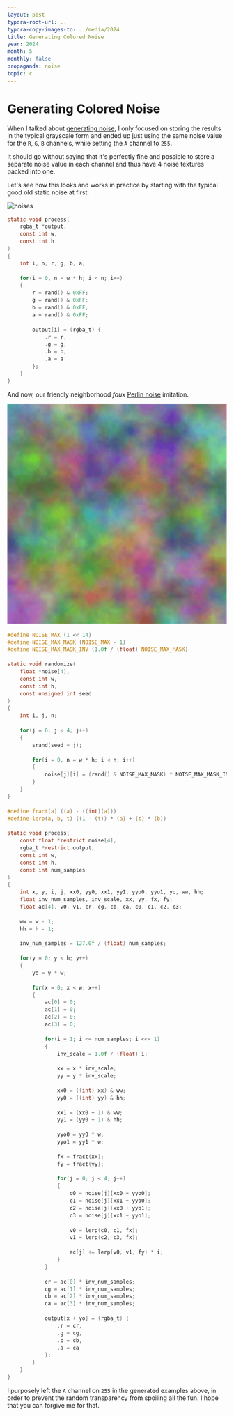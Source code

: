 ```yaml
---
layout: post
typora-root-url: ..
typora-copy-images-to: ../media/2024
title: Generating Colored Noise
year: 2024
month: 5
monthly: false
propaganda: noise
topic: c
---
```


# Generating Colored Noise

When I talked about [generating noise][generatingnoise], I only focused on storing the results in the typical grayscale form and ended up just using the same noise value for the `R`, `G`, `B` channels, while setting the `A` channel to `255`.

It should go without saying that it's perfectly fine and possible to store a separate noise value in each channel and thus have 4 noise textures packed into one.

Let's see how this looks and works in practice by starting with the typical good old static noise at first.

![noises](/media/2024/noises.png)

```c
static void process(
    rgba_t *output,
    const int w,
    const int h
)
{
    int i, n, r, g, b, a;

    for(i = 0, n = w * h; i < n; i++)
    {
        r = rand() & 0xFF;
		g = rand() & 0xFF;
		b = rand() & 0xFF;
		a = rand() & 0xFF;

        output[i] = (rgba_t) {
            .r = r,
            .g = g,
            .b = b,
            .a = a
        };
    }
}
```

And now, our friendly neighborhood *faux* [Perlin noise][perlinnoise] imitation.

![noisebi](/media/2024/noisebi.png)

```c
#define NOISE_MAX (1 << 14)
#define NOISE_MAX_MASK (NOISE_MAX - 1)
#define NOISE_MAX_MASK_INV (1.0f / (float) NOISE_MAX_MASK)

static void randomize(
	float *noise[4],
	const int w,
	const int h,
	const unsigned int seed
)
{
	int i, j, n;

    for(j = 0; j < 4; j++)
    {
		srand(seed + j);

		for(i = 0, n = w * h; i < n; i++)
		{
			noise[j][i] = (rand() & NOISE_MAX_MASK) * NOISE_MAX_MASK_INV;
		}
    }
}

#define fract(a) ((a) - ((int)(a)))
#define lerp(a, b, t) ((1 - (t)) * (a) + (t) * (b))

static void process(
	const float *restrict noise[4],
	rgba_t *restrict output,
	const int w,
	const int h,
	const int num_samples
)
{
	int x, y, i, j, xx0, yy0, xx1, yy1, yyo0, yyo1, yo, ww, hh;
	float inv_num_samples, inv_scale, xx, yy, fx, fy;
    float ac[4], v0, v1, cr, cg, cb, ca, c0, c1, c2, c3;

	ww = w - 1;
	hh = h - 1;

	inv_num_samples = 127.0f / (float) num_samples;

	for(y = 0; y < h; y++)
	{
		yo = y * w;

		for(x = 0; x < w; x++)
		{
			ac[0] = 0;
			ac[1] = 0;
			ac[2] = 0;
			ac[3] = 0;

			for(i = 1; i <= num_samples; i <<= 1)
			{
                inv_scale = 1.0f / (float) i;

				xx = x * inv_scale;
				yy = y * inv_scale;

				xx0 = ((int) xx) & ww;
				yy0 = ((int) yy) & hh;

				xx1 = (xx0 + 1) & ww;
				yy1 = (yy0 + 1) & hh;

				yyo0 = yy0 * w;
				yyo1 = yy1 * w;

                fx = fract(xx);
				fy = fract(yy);

                for(j = 0; j < 4; j++)
            	{
					c0 = noise[j][xx0 + yyo0];
					c1 = noise[j][xx1 + yyo0];
					c2 = noise[j][xx0 + yyo1];
					c3 = noise[j][xx1 + yyo1];

					v0 = lerp(c0, c1, fx);
					v1 = lerp(c2, c3, fx);

					ac[j] += lerp(v0, v1, fy) * i;
				}
            }

			cr = ac[0] * inv_num_samples;
			cg = ac[1] * inv_num_samples;
			cb = ac[2] * inv_num_samples;
			ca = ac[3] * inv_num_samples;

			output[x + yo] = (rgba_t) {
				.r = cr,
				.g = cg,
				.b = cb,
				.a = ca
			};
		}
	}
}
```

I purposely left the `A` channel on `255` in the generated examples above, in order to prevent the random transparency from spoiling all the fun. I hope that you can forgive me for that.

[generatingnoise]: /2023/12/17/generating-noise/
[perlinnoise]: https://en.wikipedia.org/wiki/Perlin_noise
